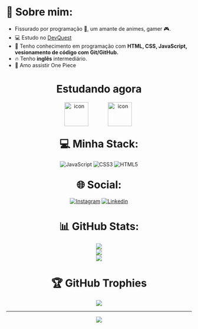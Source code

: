 <h1> 💫 Sobre mim:</h1>
<ul>
<li> Fissurado por programação 👾, um amante de animes, gamer 🎮.</li>
<li> 💻 Estudo no <a href="https://www.instagram.com/devemdobro/" target="_blank">DevQuest</a></li>
<li>🚀 Tenho conhecimento em programação com <strong>HTML, CSS, JavaScript, vesionamento de código com Git/GitHub.</strong></li>
<li>🔥 Tenho <strong>inglês</strong> intermediário.</li> 
<li>💖 Amo assistir One Piece</li>
</ul>

<h1 align="center">Estudando agora</h1>
<div align="center" >
 <img src="https://techstack-generator.vercel.app/js-icon.svg" alt="icon" width="65" style="width: 65px; height: 65px; margin-right: 50px; margin-bottom: 0px;" />
 <img src="https://techstack-generator.vercel.app/github-icon.svg" alt="icon" width="65" style="width: 65px; height: 65px; margin-right:5px; margin-bottom: 0px;" />
 
<h1 style="margin-top:25px;"> 💻 Minha Stack:</h1>

![JavaScript](https://img.shields.io/badge/javascript-%23323330.svg?style=for-the-badge&logo=javascript&logoColor=%23F7DF1E) ![CSS3](https://img.shields.io/badge/css3-%231572B6.svg?style=for-the-badge&logo=css3&logoColor=white) ![HTML5](https://img.shields.io/badge/html5-%23E34F26.svg?style=for-the-badge&logo=html5&logoColor=white)

<h1 style="margin-top:30px;">🌐 Social:</h1>

[![Instagram](https://img.shields.io/badge/Instagram-E4405F?style=for-the-badge&logo=instagram&logoColor=white)](https://instagram.com/_thiagosatsato)
[![Linkedin](https://img.shields.io/badge/LinkedIn-0077B5?style=for-the-badge&logo=linkedin&logoColor=white)](https://www.linkedin.com/in/thiago-da-silva-alves/)

<h1> 📊 GitHub Stats:</h1>

![](https://github-readme-stats.vercel.app/api?username=thiagoSilvaAlves&theme=radical&hide_border=false&include_all_commits=false&count_private=false)<br/>
![](https://github-readme-streak-stats.herokuapp.com/?user=thiagoSilvaAlves&theme=radical&hide_border=false)<br/>
![](https://github-readme-stats.vercel.app/api/top-langs/?username=thiagoSilvaAlves&theme=radical&hide_border=false&include_all_commits=false&count_private=false&layout=compact)

<h1>🏆 GitHub Trophies</h1>

![](https://github-profile-trophy.vercel.app/?username=thiagoSilvaAlves&theme=radical&no-frame=false&no-bg=false&margin-w=4)

---

[![](https://visitcount.itsvg.in/api?id=thiagoSilvaAlves&icon=2&color=11)](https://visitcount.itsvg.in)

<!-- Proudly created with GPRM ( https://gprm.itsvg.in ) -->
